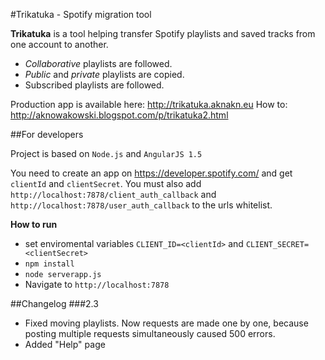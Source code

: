 #Trikatuka - Spotify migration tool

**Trikatuka** is a tool helping transfer Spotify playlists and saved tracks from one account to another.

- *Collaborative* playlists are followed.
- *Public* and *private* playlists are copied.
- Subscribed playlists are followed.

Production app is available here: http://trikatuka.aknakn.eu
How to: http://aknowakowski.blogspot.com/p/trikatuka2.html

##For developers

Project is based on `Node.js` and `AngularJS 1.5`

You need to create an app on https://developer.spotify.com/ and get `clientId` and `clientSecret`. You must also add `http://localhost:7878/client_auth_callback` and `http://localhost:7878/user_auth_callback` to the urls whitelist.

**How to run**
- set enviromental variables `CLIENT_ID=<clientId>` and `CLIENT_SECRET=<clientSecret>`
- `npm install`
- `node serverapp.js`
- Navigate to `http://localhost:7878`


##Changelog
###2.3
- Fixed moving playlists. Now requests are made one by one, because posting multiple requests simultaneously caused 500 errors.
- Added "Help" page